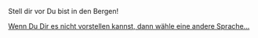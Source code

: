 Stell dir vor Du bist in den Bergen!

 [Wenn Du Dir es nicht vorstellen kannst, dann wähle eine andere Sprache...](../language.md)